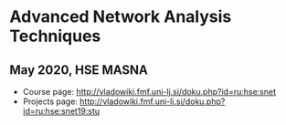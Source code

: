 # Advanced Network Analysis Techniques
## May 2020, HSE MASNA

* Course page: http://vladowiki.fmf.uni-lj.si/doku.php?id=ru:hse:snet
* Projects page: http://vladowiki.fmf.uni-lj.si/doku.php?id=ru:hse:snet19:stu
